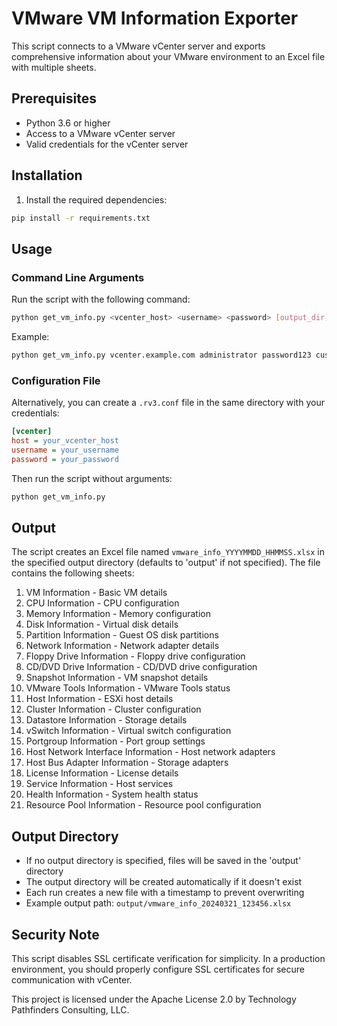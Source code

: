 # VMware VM Information Exporter

This script connects to a VMware vCenter server and exports comprehensive information about your VMware environment to an Excel file with multiple sheets.

## Prerequisites

- Python 3.6 or higher
- Access to a VMware vCenter server
- Valid credentials for the vCenter server

## Installation

1. Install the required dependencies:
```bash
pip install -r requirements.txt
```

## Usage

### Command Line Arguments

Run the script with the following command:

```bash
python get_vm_info.py <vcenter_host> <username> <password> [output_dir]
```

Example:
```bash
python get_vm_info.py vcenter.example.com administrator password123 custom_output
```

### Configuration File

Alternatively, you can create a `.rv3.conf` file in the same directory with your credentials:

```ini
[vcenter]
host = your_vcenter_host
username = your_username
password = your_password
```

Then run the script without arguments:
```bash
python get_vm_info.py
```

## Output

The script creates an Excel file named `vmware_info_YYYYMMDD_HHMMSS.xlsx` in the specified output directory (defaults to 'output' if not specified). The file contains the following sheets:

1. VM Information - Basic VM details
2. CPU Information - CPU configuration
3. Memory Information - Memory configuration
4. Disk Information - Virtual disk details
5. Partition Information - Guest OS disk partitions
6. Network Information - Network adapter details
7. Floppy Drive Information - Floppy drive configuration
8. CD/DVD Drive Information - CD/DVD drive configuration
9. Snapshot Information - VM snapshot details
10. VMware Tools Information - VMware Tools status
11. Host Information - ESXi host details
12. Cluster Information - Cluster configuration
13. Datastore Information - Storage details
14. vSwitch Information - Virtual switch configuration
15. Portgroup Information - Port group settings
16. Host Network Interface Information - Host network adapters
17. Host Bus Adapter Information - Storage adapters
18. License Information - License details
19. Service Information - Host services
20. Health Information - System health status
21. Resource Pool Information - Resource pool configuration

## Output Directory

- If no output directory is specified, files will be saved in the 'output' directory
- The output directory will be created automatically if it doesn't exist
- Each run creates a new file with a timestamp to prevent overwriting
- Example output path: `output/vmware_info_20240321_123456.xlsx`

## Security Note

This script disables SSL certificate verification for simplicity. In a production environment, you should properly configure SSL certificates for secure communication with vCenter. 


This project is licensed under the Apache License 2.0 by Technology Pathfinders Consulting, LLC.